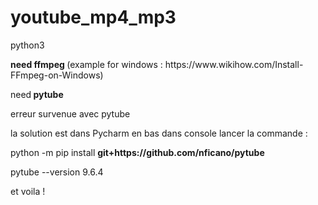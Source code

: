 # youtube_mp4_mp3
<p>python3</p>
<p><strong>need ffmpeg </strong>(example for windows : https://www.wikihow.com/Install-FFmpeg-on-Windows) </p>
<p>need<strong> pytube</strong><p>
<p> erreur survenue avec pytube </p>
<p> la solution est dans Pycharm en bas dans console  lancer la commande : </p>
<p> python -m pip install <strong>git+https://github.com/nficano/pytube </strong></p>
<p>pytube --version  9.6.4 </p>
<p> et voila ! </p>
